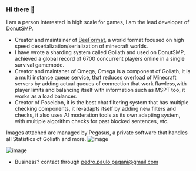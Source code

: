 ### Hi there :wave:

I am a person interested in high scale for games, I am the lead developer of [DonutSMP](https://github.com/DonutNetwork).

- Creator and maintainer of [BeeFormat](https://github.com/DonutNetwork/BeeFormat), a world format focused on high speed deserialization/serialization of minecraft worlds.
- I have wrote a sharding system called Goliath and used on DonutSMP, achieved a global record of 6700 concurrent players online in a single survival gamemode.
- Creator and maintaner of Omega, Omega is a component of Goliath, it is a multi instance queue service, that reduces overload of Minecraft servers by adding actual queues of connection that work flawless,with player limits and balancing itself with information such as MSPT too, it works as a load balancer.
- Creator of Poseidon, it is the best chat filtering system that has multiple checking components, it re-adapts itself by adding new filters and checks, it also uses AI moderation tools as its own adapting system, with multiple algorithm checks for past blocked sentences, etc.

Images attached are managed by Pegasus, a private software that handles all Statistics of Goliath and more.
![image](https://user-images.githubusercontent.com/56891617/235121178-c3497f13-803d-4909-b920-75c21badd4b8.png)

![image](https://user-images.githubusercontent.com/56891617/231562786-7ee27728-6bd5-4a0c-b989-9b11614b1861.png)


- Business? contact through pedro.paulo.pagani@gmail.com
